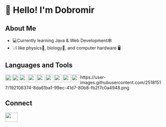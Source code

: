 # 👋 Hello! I'm Dobromir

## About Me
- 💻Currently learning Java & Web Development🕸️
- 💡I like physics🌌, biology🧬, and computer hardware 🖥️

## Languages and Tools
<img align="left" width="20" height="20" src="https://img.icons8.com/color/48/python--v1.png" alt="python--v1"/>
<img align="left" width="20" height="20" src="https://img.icons8.com/?size=256&id=13679&format=png" alt="python--v1"/>

<img align="left" width="25" height="25" src="https://img.icons8.com/color/48/postgreesql.png" alt="postgreesql"/>
<img align="left" width="25" height="25" src="https://user-images.githubusercontent.com/25181517/192108374-8da61ba1-99ec-41d7-80b8-fb2f7c0a4948.png"/>
<img align="left" width="25" height="25" src="https://github.com/marwin1991/profile-technology-icons/assets/136815194/3c698a4f-84e4-4849-a900-476b14311634"/>
<img align="left" width="25" height="25" src="https://github.com/marwin1991/profile-technology-icons/assets/62091613/9bf5650b-e534-4eae-8a26-8379d076f3b4"/>
<img align="left" width="25" height="25" src="https://user-images.githubusercontent.com/25181517/117201470-f6d56780-adec-11eb-8f7c-e70e376cfd07.png"/>
<img align="left" width="25" height="25" src="https://user-images.githubusercontent.com/25181517/183891303-41f257f8-6b3d-487c-aa56-c497b880d0fb.png"/>

<img align="left" width="25" height="25" src="https://user-images.githubusercontent.com/25181517/117207493-49665200-adf4-11eb-808e-a9c0fcc2a0a0.png"/>
https://user-images.githubusercontent.com/25181517/192108374-8da61ba1-99ec-41d7-80b8-fb2f7c0a4948.png
<br/>

## Connect
  <p>
  <a href="https://www.linkedin.com/in/dobromir-danchev-31a51825b/" target="_blank"><img align="center"
      src="https://raw.githubusercontent.com/rahuldkjain/github-profile-readme-generator/888aff31e1d26dd2a6acf6afebbc34970aeb0118/src/images/icons/Social/linked-in-alt.svg"
      height="30" width="40" /></a>
    </p>
